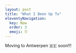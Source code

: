 ```yaml
---
layout: post
title: "What I Been Up To"
eleventyNavigation:
  key: Now
  order: 3
  emoji: ⏰
---
```

Moving to Antwerpen 🇧🇪 soon!!!